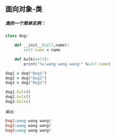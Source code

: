 ## 面向对象-类

##### 类的一个简单实例：
```ruby
class dog:

    def __init__(self,name):
        self.name = name

    def bulk(self):
        print("%s:wang wang wang!" %self.name)

dog1 = dog("Dog1")
dog2 = dog("Dog2")
dog3 = dog("Dog3")

dog1.bulk()
dog2.bulk()
dog3.bulk()

```
*`输出:`*
```ruby
Dog1:wang wang wang!
Dog2:wang wang wang!
Dog3:wang wang wang!
```